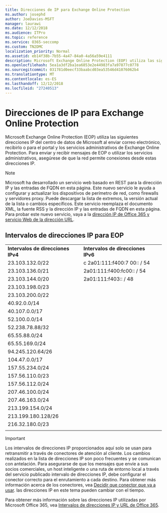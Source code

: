 ```yaml
---
title: Direcciones de IP para Exchange Online Protection
ms.author: josephd
author: JoeDavies-MSFT
manager: laurawi
ms.date: 12/12/2018
ms.audience: ITPro
ms.topic: reference
ms.service: O365-seccomp
ms.custom: TN2DMC
localization_priority: Normal
ms.assetid: eb14f38b-7b55-4a47-84a0-4a56a59e4111
description: Microsoft Exchange Online Protection (EOP) utiliza las siguientes direcciones IP del centro de datos de Microsoft al enviar correo electrónico, recibirlo o para el portal y los servicios administrativos de Exchange Online Protection. Para enviar y recibir mensajes de EOP o utilizar los servicios administrativos, asegúrese de que la red permite conexiones desde estas direcciones IP.
ms.openlocfilehash: 5ea1a3df2ba1ea6853e2e44983fa7a97877c0778
ms.sourcegitcommit: 031781d0eecf33baabcd03ea53546d41076062b4
ms.translationtype: MT
ms.contentlocale: es-ES
ms.lasthandoff: 12/12/2018
ms.locfileid: "27240513"
---
```

# <a name="exchange-online-protection-ip-addresses"></a>Direcciones de IP para Exchange Online Protection

Microsoft Exchange Online Protection (EOP) utiliza las siguientes direcciones IP del centro de datos de Microsoft al enviar correo electrónico, recibirlo o para el portal y los servicios administrativos de Exchange Online Protection. Para enviar y recibir mensajes de EOP o utilizar los servicios administrativos, asegúrese de que la red permite conexiones desde estas direcciones IP.
 
> [!NOTE]
> Microsoft ha desarrollado un servicio web basado en REST para la dirección IP y las entradas de FQDN en esta página. Este nuevo servicio le ayuda a configurar y actualizar los dispositivos de perímetro de red, como firewalls y servidores proxy. Puede descargar la lista de extremos, la versión actual de la lista o cambios específicos. Este servicio reemplaza el documento XML, la fuente RSS y la dirección IP y las entradas de FQDN en esta página. Para probar este nuevo servicio, vaya a la [dirección IP de Office 365 y servicio Web de la dirección URL](https://docs.microsoft.com/office365/enterprise/office-365-ip-web-service). 
 
## <a name="eop-ip-address-ranges"></a>Intervalos de direcciones IP para EOP

||||
|:-----|:-----|:-----|
|**Intervalos de direcciones IPv4** <br/> |**Intervalos de direcciones IPv6** <br/> |
| 23.103.132.0/22 | c 2a01:111:f400:7 00:: / 54 |
| 23.103.136.0/21 | 2a01:111:f400:fc00:: / 54 |
| 23.103.144.0/20 | 2a01:111:f403:: / 48 |
| 23.103.198.0/23 |  |
| 23.103.200.0/22 |  |
| 40.92.0.0/14 |  |
| 40.107.0.0/17 |  |
| 52.100.0.0/14 |  |
| 52.238.78.88/32 |  |
| 65.55.88.0/24 |  |
| 65.55.169.0/24 |  |
| 94.245.120.64/26 |  |
| 104.47.0.0/17 |  |
| 157.55.234.0/24 |  |
| 157.56.110.0/23 |  |
| 157.56.112.0/24 |  |
| 207.46.100.0/24 |  |
| 207.46.163.0/24 |  |
| 213.199.154.0/24 |  |
| 213.199.180.128/26 |  |
| 216.32.180.0/23 |  |
||||
 
> [!IMPORTANT]
> Los intervalos de direcciones IP proporcionados aquí solo se usan para retransmitir a través de conectores de atención al cliente. Los cambios realizados en la lista de direcciones IP son poco frecuentes y se comunican con antelación. Para asegurarse de que los mensajes que envíe a sus socios comerciales, un host inteligente o una ruta de entorno local a través del servicio publicado intervalo de direcciones IP, debe configurar el conector correcto para el enrutamiento a cada destino. Para obtener más información acerca de los conectores, vea [Decidir que conector que va a usar](https://docs.microsoft.com/exchange/mail-flow-best-practices/use-connectors-to-configure-mail-flow/set-up-connectors-to-route-mail). las direcciones IP en este tema pueden cambiar con el tiempo.  
 
Para obtener más información sobre las direcciones IP utilizadas por Microsoft Office 365, vea [Intervalos de direcciones IP y URL de Office 365](https://go.microsoft.com/fwlink/p/?LinkId=324165).

